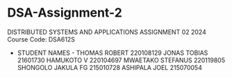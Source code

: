 # DSA-Assignment-2
DISTRIBUTED SYSTEMS AND APPLICATIONS ASSIGNMENT 02 2024
Course Code: DSA612S

- STUDENT NAMES -
THOMAS ROBERT 220108129
JONAS TOBIAS 21601730
HAMUKOTO V 220104697
MWAETAKO STEFANUS 220119805
SHONGOLO JAKULA FG 215010728
ASHIPALA JOEL 215070054
